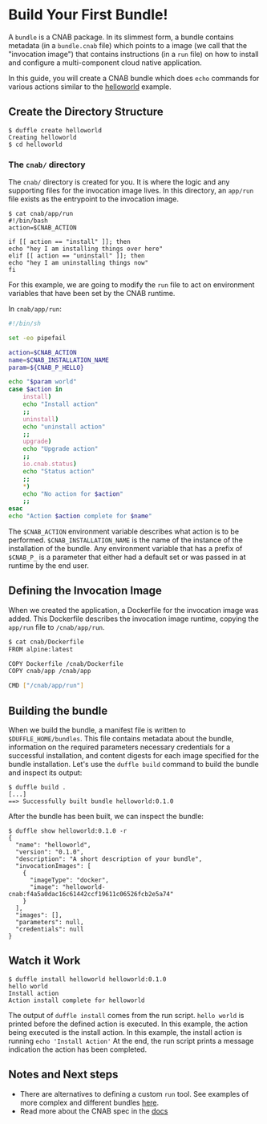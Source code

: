 # Build Your First Bundle!

A `bundle` is a CNAB package. In its slimmest form, a bundle contains metadata (in a `bundle.cnab` file) which points to a image (we call that the "invocation image") that contains instructions (in a `run` file) on how to install and configure a multi-component cloud native application.

In this guide, you will create a CNAB bundle which does `echo` commands for various actions similar to the [helloworld](https://github.com/deislabs/duffle/blob/master/examples/helloworld/cnab/app/run) example.

## Create the Directory Structure

```console
$ duffle create helloworld
Creating helloworld
$ cd helloworld
```

### The `cnab/` directory

The `cnab/` directory is created for you. It is where the logic and any supporting files for the invocation image lives. In this directory, an `app/run` file exists as the entrypoint to the invocation image.

```console
$ cat cnab/app/run
#!/bin/bash
action=$CNAB_ACTION

if [[ action == "install" ]]; then
echo "hey I am installing things over here"
elif [[ action == "uninstall" ]]; then
echo "hey I am uninstalling things now"
fi
```

For this example, we are going to modify the `run` file to act on environment variables that have been set by the CNAB runtime.

In `cnab/app/run`:

```bash
#!/bin/sh

set -eo pipefail

action=$CNAB_ACTION
name=$CNAB_INSTALLATION_NAME
param=${CNAB_P_HELLO}

echo "$param world"
case $action in
    install)
    echo "Install action"
    ;;
    uninstall)
    echo "uninstall action"
    ;;
    upgrade)
    echo "Upgrade action"
    ;;
    io.cnab.status)
    echo "Status action"
    ;;
    *)
    echo "No action for $action"
    ;;
esac
echo "Action $action complete for $name"
```

The `$CNAB_ACTION` environment variable describes what action is to be performed. `$CNAB_INSTALLATION_NAME` is the name of the instance of the installation of the bundle. Any environment variable that has a prefix of `$CNAB_P_` is a parameter that either had a default set or was passed in at runtime by the end user.

## Defining the Invocation Image

When we created the application, a Dockerfile for the invocation image was added. This Dockerfile describes the invocation image runtime, copying the `app/run` file to `/cnab/app/run`.

```bash
$ cat cnab/Dockerfile
FROM alpine:latest

COPY Dockerfile /cnab/Dockerfile
COPY cnab/app /cnab/app

CMD ["/cnab/app/run"]
```

## Building the bundle

When we build the bundle, a manifest file is written to `$DUFFLE_HOME/bundles`. This file contains metadata about the bundle, information on the required parameters necessary credentials for a successful installation, and content digests for each image specified for the bundle installation. Let's use the `duffle build` command to build the bundle and inspect its output:

```console
$ duffle build .
[...]
==> Successfully built bundle helloworld:0.1.0
```

After the bundle has been built, we can inspect the bundle:

```console
$ duffle show helloworld:0.1.0 -r
{
  "name": "helloworld",
  "version": "0.1.0",
  "description": "A short description of your bundle",
  "invocationImages": [
    {
      "imageType": "docker",
      "image": "helloworld-cnab:f4a5a0dac16c61442ccf19611c06526fcb2e5a74"
    }
  ],
  "images": [],
  "parameters": null,
  "credentials": null
}
```

## Watch it Work

```console
$ duffle install helloworld helloworld:0.1.0
hello world
Install action
Action install complete for helloworld
```

The output of `duffle install` comes from the run script. `hello world` is printed before the defined action is executed. In this example, the action being executed is the install action. In this example, the install action is running `echo 'Install Action'` At the end, the run script prints a message indication the action has been completed.

## Notes and Next steps

- There are alternatives to defining a custom `run` tool. See examples of more complex and different bundles [here](https://github.com/deislabs/bundles).
- Read more about the CNAB spec in the [docs](https://github.com/deislabs/cnab-spec/blob/master/100-CNAB.md)
